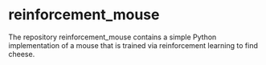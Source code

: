 # reinforcement_mouse
The repository reinforcement_mouse contains a simple Python implementation of a mouse that is trained via reinforcement learning to find cheese.
